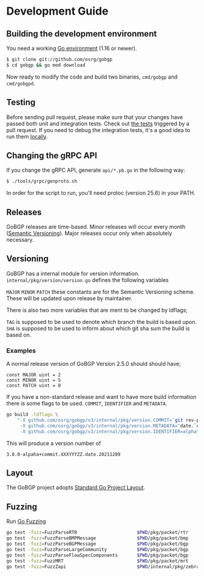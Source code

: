 # Development Guide

## Building the development environment

You need a working [Go environment](https://golang.org/doc/install) (1.16 or newer).

```bash
$ git clone git://github.com/osrg/gobgp
$ cd gobgp && go mod download
```

Now ready to modify the code and build two binaries, `cmd/gobgp` and `cmd/gobgpd`.

## Testing

Before sending pull request, please make sure that your changes have passed both unit and integration tests. Check out [the tests](https://github.com/osrg/gobgp/blob/master/.github/workflows/ci.yml) triggered by a pull request. If you need to debug the integration tests, it's a good idea to run them [locally](https://github.com/osrg/gobgp/blob/master/test/scenario_test/README.md).

## Changing the gRPC API

If you change the gRPC API, generate `api/*.pb.go` in the following way:

```bash
$ ./tools/grpc/genproto.sh
```

In order for the script to run, you'll need protoc (version 25.6) in your PATH.

## Releases

GoBGP releases are time-based. Minor releases will occur every month ([Semantic Versioning](https://semver.org/)). Major releases occur only when absolutely necessary.

## Versioning

GoBGP has a internal module for version information.
```internal/pkg/version/version.go``` defines the following variables

```MAJOR``` ```MINOR``` ```PATCH``` these constants are for the Semantic Versioning scheme.
These will be updated upon release by maintainer.

There is also two more variables that are ment to be changed by ldflags;

```TAG``` is supposed to be used to denote which branch the build is based upon.
```SHA``` is supposed to be used to inform about which git sha sum the build is based on.

### Examples

A normal release version of GoBGP Version 2.5.0 should should have;

```golang
const MAJOR uint = 2
const MINOR uint = 5
const PATCH uint = 0
```

If you have a non-standard release and want to have more build information there is some flags to be used.
`COMMIT`, `IDENTIFIER` and `METADATA`.

```bash
go build -ldflags \
	"-X github.com/osrg/gobgp/v3/internal/pkg/version.COMMIT=`git rev-parse --short HEAD` \
	 -X github.com/osrg/gobgp/v3/internal/pkg/version.METADATA="date.`date "+%Y%m%d"`" \
	 -X github.com/osrg/gobgp/v3/internal/pkg/version.IDENTIFIER=alpha"
```

This will produce a version number of

```3.0.0-alpaha+commit.XXXYYYZZ.date.20211209```

## Layout

The GoBGP project adopts [Standard Go Project Layout](https://github.com/golang-standards/project-layout).

## Fuzzing

Run [Go Fuzzing](https://go.dev/security/fuzz)

```bash
go test -fuzz=FuzzParseRTR                      $PWD/pkg/packet/rtr
go test -fuzz=FuzzParseBMPMessage               $PWD/pkg/packet/bmp
go test -fuzz=FuzzParseBGPMessage               $PWD/pkg/packet/bgp
go test -fuzz=FuzzParseLargeCommunity           $PWD/pkg/packet/bgp
go test -fuzz=FuzzParseFlowSpecComponents       $PWD/pkg/packet/bgp
go test -fuzz=FuzzMRT                           $PWD/pkg/packet/mrt
go test -fuzz=FuzzZapi                          $PWD/internal/pkg/zebra
```
